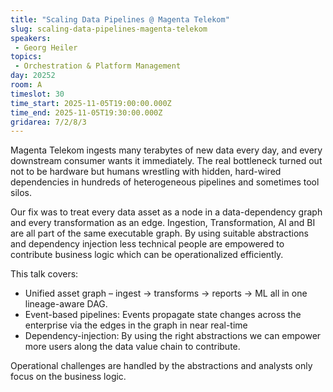 ```yaml
---
title: "Scaling Data Pipelines @ Magenta Telekom"
slug: scaling-data-pipelines-magenta-telekom
speakers:
 - Georg Heiler
topics: 
 - Orchestration & Platform Management
day: 20252
room: A
timeslot: 30
time_start: 2025-11-05T19:00:00.000Z
time_end: 2025-11-05T19:30:00.000Z
gridarea: 7/2/8/3
---
```


Magenta Telekom ingests many terabytes of new data every day, and every downstream consumer wants it immediately. The real bottleneck turned out not to be hardware but humans wrestling with hidden, hard-wired dependencies in hundreds of heterogeneous pipelines and sometimes tool silos.
 
Our fix was to treat every data asset as a node in a data-dependency graph and every transformation as an edge. Ingestion, Transformation, AI and BI are all part of the same executable graph. By using suitable abstractions and dependency injection less technical people are empowered to contribute business logic which can be operationalized efficiently.
 
 This talk covers:
 - Unified asset graph – ingest → transforms → reports → ML all in one lineage-aware DAG.
 - Event-based pipelines: Events propagate state changes across the enterprise via the edges in the graph in near real-time 
 - Dependency-injection: By using the right abstractions we can empower more users along the data value chain to contribute. 
 
Operational challenges are handled by the abstractions and analysts only focus on the business logic.